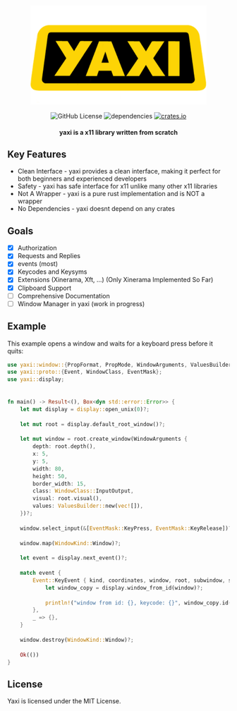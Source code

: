 <div align="center">
<br>
<a href="https://github.com/proxin187/yaxi">
    <img src="assets/logo1.png" width="400">
</a>
<br>

![GitHub License](https://img.shields.io/badge/license-MIT-red?style=for-the-badge&logo=none)
![dependencies](https://deps.rs/repo/github/proxin187/yaxi/status.svg?style=for-the-badge)
[![crates.io](https://img.shields.io/badge/crates.io-yaxi-red?style=for-the-badge&logo=none)](https://crates.io/crates/yaxi)

<h4>yaxi is a x11 library written from scratch</h4>
</div>

## Key Features

* Clean Interface - yaxi provides a clean interface, making it perfect for both beginners and experienced developers
* Safety - yaxi has safe interface for x11 unlike many other x11 libraries
* Not A Wrapper - yaxi is a pure rust implementation and is NOT a wrapper
* No Dependencies - yaxi doesnt depend on any crates

## Goals
- [X] Authorization
- [X] Requests and Replies
- [X] events (most)
- [X] Keycodes and Keysyms
- [X] Extensions (Xinerama, Xft, ...) (Only Xinerama Implemented So Far)
- [X] Clipboard Support
- [ ] Comprehensive Documentation
- [ ] Window Manager in yaxi (work in progress)

## Example

This example opens a window and waits for a keyboard press before it quits:

```rust
use yaxi::window::{PropFormat, PropMode, WindowArguments, ValuesBuilder, WindowKind};
use yaxi::proto::{Event, WindowClass, EventMask};
use yaxi::display;


fn main() -> Result<(), Box<dyn std::error::Error>> {
    let mut display = display::open_unix(0)?;

    let mut root = display.default_root_window()?;

    let mut window = root.create_window(WindowArguments {
        depth: root.depth(),
        x: 5,
        y: 5,
        width: 80,
        height: 50,
        border_width: 15,
        class: WindowClass::InputOutput,
        visual: root.visual(),
        values: ValuesBuilder::new(vec![]),
    })?;

    window.select_input(&[EventMask::KeyPress, EventMask::KeyRelease])?;

    window.map(WindowKind::Window)?;

    let event = display.next_event()?;

    match event {
        Event::KeyEvent { kind, coordinates, window, root, subwindow, state, keycode, send_event } => {
            let window_copy = display.window_from_id(window)?;

            println!("window from id: {}, keycode: {}", window_copy.id(), keycode);
        },
        _ => {},
    }

    window.destroy(WindowKind::Window)?;

    Ok(())
}
```

## License

Yaxi is licensed under the MIT License.


